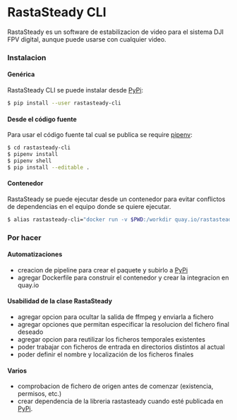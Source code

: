 # RastaSteady CLI
RastaSteady es un software de estabilizacion de video para el sistema DJI FPV digital, aunque puede usarse con cualquier video.

### Instalacion
#### Genérica
RastaSteady CLI se puede instalar desde [PyPi](https://pypi.org/):
```sh
$ pip install --user rastasteady-cli

```

#### Desde el código fuente
Para usar el código fuente tal cual se publica se require [pipenv](https://pypi.org/project/pipenv/):
```sh
$ cd rastasteady-cli
$ pipenv install
$ pipenv shell
$ pip install --editable .
```
#### Contenedor
RastaSteady se puede ejecutar desde un contenedor para evitar conflictos de dependencias en el equipo donde se quiere ejecutar.

```sh
$ alias rastasteady-cli="docker run -v $PWD:/workdir quay.io/rastasteady/rastasteady-cli"
```

### Por hacer
#### Automatizaciones
 - creacion de pipeline para crear el paquete y subirlo a [PyPi](https://pypi.org/)
 - agregar Dockerfile para construir el contenedor y crear la integracion en quay.io

#### Usabilidad de la clase RastaSteady
 - agregar opcion para ocultar la salida de ffmpeg y enviarla a fichero
 - agregar opciones que permitan especificar la resolucion del fichero final deseado
 - agregar opcion para reutilizar los ficheros temporales existentes
 - poder trabajar con ficheros de entrada en directorios distintos al actual
 - poder definir el nombre y localización de los ficheros finales

#### Varios
 - comprobacion de fichero de origen antes de comenzar (existencia, permisos, etc.)
 - crear dependencia de la libreria rastasteady cuando esté publicada en [PyPi](https://pypi.org/).
